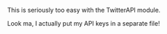 This is seriously too easy with the TwitterAPI module.

Look ma, I actually put my API keys in a separate file!

